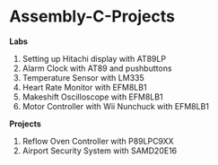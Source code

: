 # Assembly-C-Projects

**Labs**
1. Setting up Hitachi display with AT89LP
1. Alarm Clock with AT89 and pushbuttons
1. Temperature Sensor with LM335
1. Heart Rate Monitor with EFM8LB1
1. Makeshift Oscilloscope with EFM8LB1
1. Motor Controller with Wii Nunchuck with EFM8LB1

**Projects**
1. Reflow Oven Controller with P89LPC9XX
1. Airport Security System with SAMD20E16
